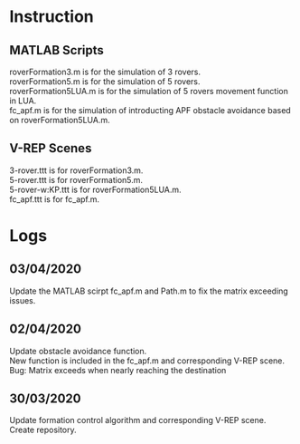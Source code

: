 # Instruction
## MATLAB Scripts
roverFormation3.m is for the simulation of 3 rovers. \
roverFormation5.m is for the simulation of 5 rovers. \
roverFormation5LUA.m is for the simulation of 5 rovers movement function in LUA. \
fc_apf.m is for the simulation of introducting APF obstacle avoidance based on roverFormation5LUA.m. 

## V-REP Scenes
3-rover.ttt is for roverFormation3.m. \
5-rover.ttt is for roverFormation5.m. \
5-rover-w:KP.ttt is for roverFormation5LUA.m. \
fc_apf.ttt is for fc_apf.m. 

# Logs
## 03/04/2020
Update the MATLAB scirpt fc_apf.m and Path.m to fix the matrix exceeding issues.

## 02/04/2020
Update obstacle avoidance function. \
New function is included in the fc_apf.m and corresponding V-REP scene. \
Bug: Matrix exceeds when nearly reaching the destination

## 30/03/2020
Update formation control algorithm and corresponding V-REP scene. \
Create repository.

